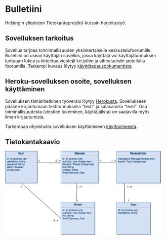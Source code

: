 # Bulletiini
Helsingin yliopiston Tietokantaprojekti-kurssin harjoitustyö.

## Sovelluksen tarkoitus

Sovellus tarjoaa toiminnallisuuden yksinkertaiselle keskustelufoorumille. Bulletiini on usean käyttäjän sovellus, jossa käyttäjä voi käyttäjätunnuksen luotuuan lukea ja kirjoittaa viestejä ketjuihin ja aihealueisiin jaotellulla foorumilla. Tarkempi kuvaus löytyy [käyttötapausdokumentista](https://github.com/TommiON/Bulletiini/blob/master/documentation/usecases.md). 

## Heroku-sovelluksen osoite, sovelluksen käyttäminen

Sovelluksen tämänhetkinen työversio löytyy [Herokusta](https://bulletiini.herokuapp.com/). Sovellukseen pääsee kirjautumaan testitunnuksella "testi" ja salasanalla "testi". Osa toiminallisuudesta (viestien lukeminen, käyttäjälista) on saatavilla myös ilman kirjautumista.

Tarkempaa ohjeistusta sovelluksen käyttämiseen [käyttöohjeesta](https://github.com/TommiON/Bulletiini/blob/master/documentation/manual.md).

## Tietokantakaavio

![](documentation/Tietokantakaavio.png)



